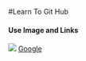 #Learn To Git Hub
#### Use Image and Links
<img src="https://img.freepik.com/free-photo/business-women-signature-document_1388-90.jpg?w=1380&t=st=1686918459~exp=1686919059~hmac=79d194f590b705f39ef681064d7860bbe4e67cdc83830ee91efa5d0c8fd85b52">
<a href ="https://google.com">Google </a>
